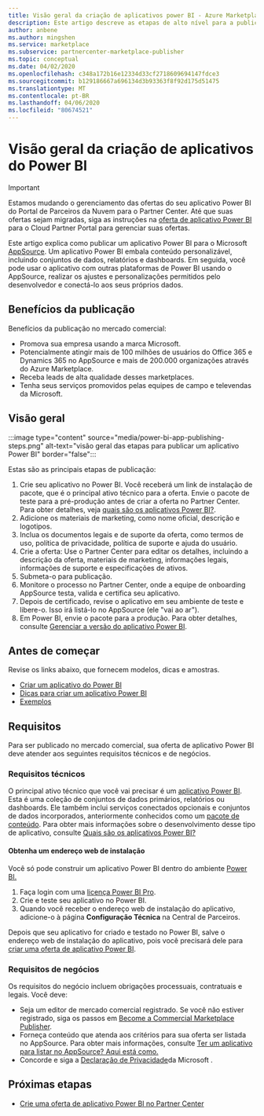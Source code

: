 ```yaml
---
title: Visão geral da criação de aplicativos power BI - Azure Marketplace
description: Este artigo descreve as etapas de alto nível para a publicação de um aplicativo Power BI para o Microsoft AppSource. Os requisitos técnicos e comerciais que seu aplicativo Power BI deve atender para serem publicados no mercado comercial também são fornecidos.
author: anbene
ms.author: mingshen
ms.service: marketplace
ms.subservice: partnercenter-marketplace-publisher
ms.topic: conceptual
ms.date: 04/02/2020
ms.openlocfilehash: c348a172b16e12334d33cf2718609694147fdce3
ms.sourcegitcommit: b129186667a696134d3b93363f8f92d175d51475
ms.translationtype: MT
ms.contentlocale: pt-BR
ms.lasthandoff: 04/06/2020
ms.locfileid: "80674521"
---
```

# <a name="power-bi-app-creation-overview"></a>Visão geral da criação de aplicativos do Power BI

> [!IMPORTANT]
> Estamos mudando o gerenciamento das ofertas do seu aplicativo Power BI do Portal de Parceiros da Nuvem para o Partner Center. Até que suas ofertas sejam migradas, siga as instruções na [oferta de aplicativo Power BI](https://docs.microsoft.com/azure/marketplace/cloud-partner-portal/power-bi/cpp-power-bi-offer) para o Cloud Partner Portal para gerenciar suas ofertas.

Este artigo explica como publicar um aplicativo Power BI para o Microsoft [AppSource](https://appsource.microsoft.com/). Um aplicativo Power BI embala conteúdo personalizável, incluindo conjuntos de dados, relatórios e dashboards. Em seguida, você pode usar o aplicativo com outras plataformas de Power BI usando o AppSource, realizar os ajustes e personalizações permitidos pelo desenvolvedor e conectá-lo aos seus próprios dados.

## <a name="publishing-benefits"></a>Benefícios da publicação

Benefícios da publicação no mercado comercial:

- Promova sua empresa usando a marca Microsoft.
- Potencialmente atingir mais de 100 milhões de usuários do Office 365 e Dynamics 365 no AppSource e mais de 200.000 organizações através do Azure Marketplace.
- Receba leads de alta qualidade desses marketplaces.
- Tenha seus serviços promovidos pelas equipes de campo e televendas da Microsoft.

## <a name="overview"></a>Visão geral

:::image type="content" source="media/power-bi-app-publishing-steps.png" alt-text="visão geral das etapas para publicar um aplicativo Power BI" border="false":::

Estas são as principais etapas de publicação:

1. Crie seu aplicativo no Power BI. Você receberá um link de instalação de pacote, que é o principal ativo técnico para a oferta. Envie o pacote de teste para a pré-produção antes de criar a oferta no Partner Center. Para obter detalhes, veja [quais são os aplicativos Power BI?](https://docs.microsoft.com/power-bi/service-template-apps-overview).
2. Adicione os materiais de marketing, como nome oficial, descrição e logotipos.
3. Inclua os documentos legais e de suporte da oferta, como termos de uso, política de privacidade, política de suporte e ajuda do usuário.
4. Crie a oferta: Use o Partner Center para editar os detalhes, incluindo a descrição da oferta, materiais de marketing, informações legais, informações de suporte e especificações de ativos.
5. Submeta-o para publicação.
6. Monitore o processo no Partner Center, onde a equipe de onboarding AppSource testa, valida e certifica seu aplicativo.
7. Depois de certificado, revise o aplicativo em seu ambiente de teste e libere-o. Isso irá listá-lo no AppSource (ele "vai ao ar").
8. Em Power BI, envie o pacote para a produção. Para obter detalhes, consulte [Gerenciar a versão do aplicativo Power BI](https://docs.microsoft.com/power-bi/service-template-apps-create#manage-the-template-app-release).

## <a name="before-you-begin"></a>Antes de começar

Revise os links abaixo, que fornecem modelos, dicas e amostras.

- [Criar um aplicativo do Power BI](https://docs.microsoft.com/power-bi/service-template-apps-create)
- [Dicas para criar um aplicativo Power BI](https://docs.microsoft.com/power-bi/service-template-apps-tips)
- [Exemplos](https://docs.microsoft.com/power-bi/service-template-apps-samples)

## <a name="requirements"></a>Requisitos

Para ser publicado no mercado comercial, sua oferta de aplicativo Power BI deve atender aos seguintes requisitos técnicos e de negócios.

### <a name="technical-requirements"></a>Requisitos técnicos

O principal ativo técnico que você vai precisar é um [aplicativo Power BI](https://go.microsoft.com/fwlink/?linkid=2028636). Esta é uma coleção de conjuntos de dados primários, relatórios ou dashboards. Ele também inclui serviços conectados opcionais e conjuntos de dados incorporados, anteriormente conhecidos como um [pacote de conteúdo](https://docs.microsoft.com/power-bi/service-organizational-content-pack-introduction). Para obter mais informações sobre o desenvolvimento desse tipo de aplicativo, consulte [Quais são os aplicativos Power BI?](https://go.microsoft.com/fwlink/?linkid=2028636)

#### <a name="get-an-installation-web-address"></a>Obtenha um endereço web de instalação

Você só pode construir um aplicativo Power BI dentro do ambiente [Power BI.](https://powerbi.microsoft.com/)

1. Faça login com uma [licença Power BI Pro](https://docs.microsoft.com/power-bi/service-admin-purchasing-power-bi-pro).
2. Crie e teste seu aplicativo no Power BI.
3. Quando você receber o endereço web de instalação do aplicativo, adicione-o à página **Configuração Técnica** na Central de Parceiros.

Depois que seu aplicativo for criado e testado no Power BI, salve o endereço web de instalação do aplicativo, pois você precisará dele para [criar uma oferta de aplicativo Power BI](https://aka.ms/AzureCreatePBIServiceApp).

### <a name="business-requirements"></a>Requisitos de negócios

Os requisitos do negócio incluem obrigações processuais, contratuais e legais. Você deve:

- Seja um editor de mercado comercial registrado. Se você não estiver registrado, siga os passos em [Become a Commercial Marketplace Publisher](https://docs.microsoft.com/azure/marketplace/become-publisher).
- Forneça conteúdo que atenda aos critérios para sua oferta ser listada no AppSource. Para obter mais informações, consulte [Ter um aplicativo para listar no AppSource? Aqui está como.](https://appsource.microsoft.com/blogs/have-an-app-to-list-on-appsource-here-s-how)
- Concorde e siga a [Declaração de Privacidade](https://privacy.microsoft.com/privacystatement)da Microsoft .

## <a name="next-steps"></a>Próximas etapas

- [Crie uma oferta de aplicativo Power BI no Partner Center](https://aka.ms/AzureCreatePBIServiceApp)